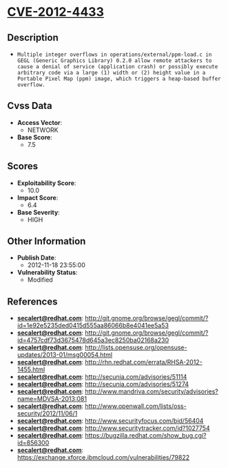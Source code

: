 
# [CVE-2012-4433](https://cve.mitre.org/cgi-bin/cvename.cgi?name=CVE-2012-4433)

## Description

- `Multiple integer overflows in operations/external/ppm-load.c in GEGL (Generic Graphics Library) 0.2.0 allow remote attackers to cause a denial of service (application crash) or possibly execute arbitrary code via a large (1) width or (2) height value in a Portable Pixel Map (ppm) image, which triggers a heap-based buffer overflow.`

## Cvss Data

- **Access Vector**:
  - NETWORK
- **Base Score**:
  - 7.5

## Scores

- **Exploitability Score**:
  - 10.0
- **Impact Score**:
  - 6.4
- **Base Severity**:
  - HIGH

## Other Information

- **Publish Date**:
  - 2012-11-18 23:55:00
- **Vulnerability Status**:
  - Modified

## References

- **secalert@redhat.com**: http://git.gnome.org/browse/gegl/commit/?id=1e92e5235ded0415d555aa86066b8e4041ee5a53
- **secalert@redhat.com**: http://git.gnome.org/browse/gegl/commit/?id=4757cdf73d3675478d645a3ec8250ba02168a230
- **secalert@redhat.com**: http://lists.opensuse.org/opensuse-updates/2013-01/msg00054.html
- **secalert@redhat.com**: http://rhn.redhat.com/errata/RHSA-2012-1455.html
- **secalert@redhat.com**: http://secunia.com/advisories/51114
- **secalert@redhat.com**: http://secunia.com/advisories/51274
- **secalert@redhat.com**: http://www.mandriva.com/security/advisories?name=MDVSA-2013:081
- **secalert@redhat.com**: http://www.openwall.com/lists/oss-security/2012/11/06/1
- **secalert@redhat.com**: http://www.securityfocus.com/bid/56404
- **secalert@redhat.com**: http://www.securitytracker.com/id?1027754
- **secalert@redhat.com**: https://bugzilla.redhat.com/show_bug.cgi?id=856300
- **secalert@redhat.com**: https://exchange.xforce.ibmcloud.com/vulnerabilities/79822
